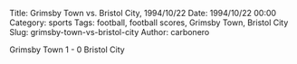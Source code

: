 Title: Grimsby Town vs. Bristol City, 1994/10/22
Date: 1994/10/22 00:00
Category: sports
Tags: football, football scores, Grimsby Town, Bristol City
Slug: grimsby-town-vs-bristol-city
Author: carbonero


Grimsby Town 1 - 0 Bristol City
